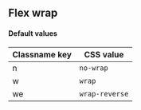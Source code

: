 
## Flex wrap

<!-- <values.flexWrap> -->
#### Default values
|Classname key|CSS value         |
|-------------|------------------|
|n            |```no-wrap```     |
|w            |```wrap```        |
|we           |```wrap-reverse```|

<!-- </values.flexWrap> -->

<!-- <variants.flexWrap> -->

<!-- </variants.flexWrap> -->

